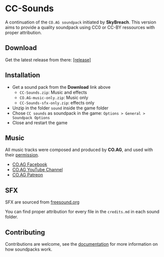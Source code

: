 # CC-Sounds
A continuation of the `CO.AG soundpack` initiated by **SkyBreach**.
This version aims to provide a quality soundpack using CC0 or CC-BY ressources with proper attribution.

## Download
Get the latest release from there: [[release]](https://github.com/Cataclysm-TLG/CTLG-Soundpacks/releases)

## Installation
- Get a sound pack from the **Download** link above
  - `CC-Sounds.zip`: Music and effects
  - `CO.AG-music-only.zip`: Music only
  - `CC-Sounds-sfx-only.zip`: effects only
- Unzip in the folder `sound` inside the game folder
- Chose `CC sounds` as soundpack in the game: `Options > General > Soundpack Options`
- Close and restart the game

## Music
All music tracks were composed and produced by **CO.AG**, and used with their [permission](CO.AG_authorisation.txt).

- [CO.AG Facebook](https://www.facebook.com/COAG-Music-146339785905623/)
- [CO.AG YouTube Channel](https://www.youtube.com/channel/UCcavSftXHgxLBWwLDm_bNvA)
- [CO.AG Patreon](https://www.patreon.com/user?u=3550597)

## SFX
SFX are sourced from [freesound.org](https://freesound.org/)

You can find proper attribution for every file in the `credits.md` in each sound folder.

## Contributing
Contributions are welcome, see the [documentation](https://github.com/Cataclysm-TLG/Cataclysm-TLG/blob/master/doc/SOUNDPACKS.md)
for more information on how soundpacks work.
